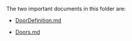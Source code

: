 The two important documents in this folder are:

 - [DoorDefinition.md](/Doors/DoorDefinition.md)
 
 - [Doors.md](/Doors/Doors.md)
